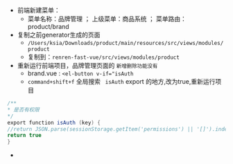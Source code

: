 - 前端新建菜单：
	- 菜单名称：品牌管理 ； 上级菜单：商品系统 ； 菜单路由：product/brand
- 复制之前generator生成的页面
	- `/Users/ksia/Downloads/product/main/resources/src/views/modules/product`
	- 复制到：`renren-fast-vue/src/views/modules/product`
- 重新运行前端项目，品牌管理页面的 `新增删除功能没有`
	- brand.vue : `<el-button v-if="isAuth`
	- `command+shift+f` 全局搜索 ` isAuth`  export 的地方,改为true,重新运行项目
```java
/**
* 是否有权限
*/
export function isAuth (key) {
//return JSON.parse(sessionStorage.getItem('permissions') || '[]').indexOf(key) !== -1 || false
return true
}
```
- 